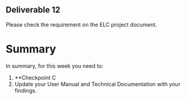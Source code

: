 ## Deliverable 12

Please check the requirement on the ELC project document.



# Summary

In summary, for this week you need to:

1. **Checkpoint C
2. Update your User Manual and Technical Documentation with your findings.
